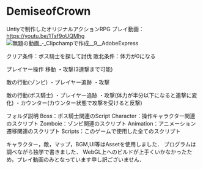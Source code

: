 # DemiseofCrown
Untiyで制作したオリジナルアクションRPG
プレイ動画：https://youtu.be/1Tsf9oUQMhg
![無題の動画_‐_Clipchampで作成__9__AdobeExpress](https://github.com/Kanaru-KIT/DemiseofCrown/assets/112527552/fb171b22-5718-462a-967d-877ed69f11e8)

クリア条件：ボス騎士を探して討伐
敗北条件：体力が0になる

プレイヤー操作
移動
・攻撃(3連撃まで可能)

敵の行動(ゾンビ)
・プレイヤー追跡
・攻撃

敵の行動(ボス騎士)
・プレイヤー追跡
・攻撃(体力が半分以下になると連撃に変化)
・カウンター(カウンター状態で攻撃を受けると反撃)

フォルダ説明
Boss：ボス騎士関連のScript
Character：操作キャラクター関連のスクリプト
Zomboie：ゾンビ関連のスクリプト
Animation：アニメーション遷移関連のスクリプト
Scripts：このゲームで使用した全てのスクリプト


キャラクター，敵，マップ，BGM,UI等はAssetを使用しました．
プログラムは調べながら独学で書きました．
WebGL上へのビルドが上手くいかなかったため，プレイ動画のみとなっています申し訳ございません．
